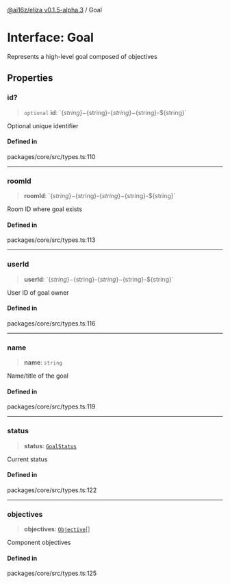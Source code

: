 [@ai16z/eliza v0.1.5-alpha.3](../index.md) / Goal

# Interface: Goal

Represents a high-level goal composed of objectives

## Properties

### id?

> `optional` **id**: \`$\{string\}-$\{string\}-$\{string\}-$\{string\}-$\{string\}\`

Optional unique identifier

#### Defined in

packages/core/src/types.ts:110

***

### roomId

> **roomId**: \`$\{string\}-$\{string\}-$\{string\}-$\{string\}-$\{string\}\`

Room ID where goal exists

#### Defined in

packages/core/src/types.ts:113

***

### userId

> **userId**: \`$\{string\}-$\{string\}-$\{string\}-$\{string\}-$\{string\}\`

User ID of goal owner

#### Defined in

packages/core/src/types.ts:116

***

### name

> **name**: `string`

Name/title of the goal

#### Defined in

packages/core/src/types.ts:119

***

### status

> **status**: [`GoalStatus`](../enumerations/GoalStatus.md)

Current status

#### Defined in

packages/core/src/types.ts:122

***

### objectives

> **objectives**: [`Objective`](Objective.md)[]

Component objectives

#### Defined in

packages/core/src/types.ts:125

